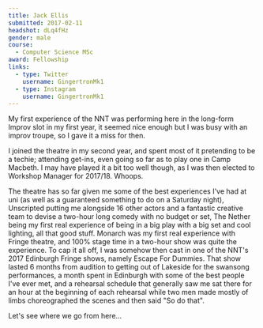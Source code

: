 ```yaml
---
title: Jack Ellis
submitted: 2017-02-11
headshot: dLq4fHz
gender: male
course:
  - Computer Science MSc
award: Fellowship
links:
  - type: Twitter
    username: GingertronMk1
  - type: Instagram
    username: GingertronMk1
---
```


My first experience of the NNT was performing here in the long-form Improv slot in my first year, it seemed nice enough but I was busy with an improv troupe, so I gave it a miss for then.

I joined the theatre in my second year, and spent most of it pretending to be a techie; attending get-ins, even going so far as to play one in Camp Macbeth. I may have played it a bit too well though, as I was then elected to Workshop Manager for 2017/18. Whoops.

The theatre has so far given me some of the best experiences I've had at uni (as well as a guaranteed something to do on a Saturday night), Unscripted putting me alongside 16 other actors and a fantastic creative team to devise a two-hour long comedy with no budget or set, The Nether being my first real experience of being in a big play with a big set and cool lighting, all that good stuff. Monarch was my first real experience with Fringe theatre, and 100% stage time in a two-hour show was quite the experience. To cap it all off, I was somehow then cast in one of the NNT's 2017 Edinburgh Fringe shows, namely Escape For Dummies. That show lasted 6 months from audition to getting out of Lakeside for the swansong performances, a month spent in Edinburgh with some of the best people I've ever met, and a rehearsal schedule that generally saw me sat there for an hour at the beginning of each rehearsal while two men made mostly of limbs choreographed the scenes and then said "So do that".

Let's see where we go from here...
